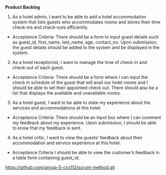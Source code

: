 **Product Backlog**


1. As a hotel admin, I want to be able to add a hotel accommodation system that lists guests who accommodates rooms and stores their time check-ins and check-outs efficiently.

- Acceptance Criteria:
There should be a form to input guest details such as guest_id, first_name, last_name, age, contact_no.
Upon submission, the guest details should be added to the system and be displayed in the system.

2. As a hotel receptionist, I want to manage the time of check-in and check-out of each guest.

- Acceptance Criteria:
There should be a form where I can input the check in schedule of the guest that will avail our hotel rooms and I should be able to set their appointed check out.
There should also be a list that displays the available and unavailable rooms.

3. As a hotel guest, I want to be able to state my experience about the services and accommodations at this hotel.

- Acceptance Criteria:
There should be an input box where I can comment my feedback about my experience.
Upon submission, I should be able to know that my feedback is sent. 

4. As a hotel critic, I want to view the guests’ feedback about their accommodation and service experience at this hotel.

- Acceptance Criteria
I  should be able to view the customer’s feedback in a table form containing guest_id.


https://github.com/group-5-ccs112/scrum-method.git
